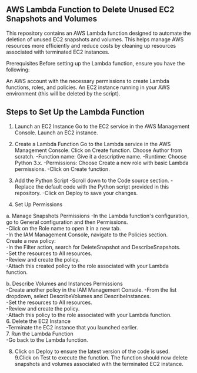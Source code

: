 ## AWS Lambda Function to Delete Unused EC2 Snapshots and Volumes
This repository contains an AWS Lambda function designed to automate the deletion of unused EC2 snapshots and volumes. This helps manage AWS resources more efficiently and reduce costs by cleaning up resources associated with terminated EC2 instances.

Prerequisites
Before setting up the Lambda function, ensure you have the following:

An AWS account with the necessary permissions to create Lambda functions, roles, and policies.
An EC2 instance running in your AWS environment (this will be deleted by the script).

## Steps to Set Up the Lambda Function

  1. Launch an EC2 Instance
     Go to the EC2 service in the AWS Management Console.
      Launch an EC2 instance.
     
  3. Create a Lambda Function
     Go to the Lambda service in the AWS Management Console.
     Click on Create function.
     Choose Author from scratch.
       -Function name: Give it a descriptive name.
       -Runtime: Choose Python 3.x.
       -Permissions: Choose Create a new role with basic Lambda permissions.
       -Click on Create function.
     
  4. Add the Python Script
     -Scroll down to the Code source section.
     -Replace the default code with the Python script provided in this repository.
     -Click on Deploy to save your changes.
     
  5. Set Up Permissions
   
   a. Manage Snapshots Permissions
       -In the Lambda function's configuration, go to General configuration and then Permissions.                                                                                                                    
       -Click on the Role name to open it in a new tab.                                                                                                                                                              
       -In the IAM Management Console, navigate to the Policies section.                                                                                                                                            
      Create a new policy:                                                                                                                                                                                           
       -In the Filter action, search for DeleteSnapshot and DescribeSnapshots.                                                                                                                                    
       -Set the resources to All resources.                                                                                                                                                                        
       -Review and create the policy.                                                                                                                                                                              
       -Attach this created policy to the role associated with your Lambda function.                                                                                                                                
   
  b. Describe Volumes and Instances Permissions                                                                                                                                                                    
      -Create another policy in the IAM Management Console.
      -From the list dropdown, select DescribeVolumes and DescribeInstances.                                                                                                                                      
      -Set the resources to All resources.                                                                                                                                                                      
      -Review and create the policy.                                                                                                                                                                              
      -Attach this policy to the role associated with your Lambda function.                                                                                                                                          
  6. Delete the EC2 Instance                                                                                                                                                                                  
     -Terminate the EC2 instance that you launched earlier.                                                                                                                                                        
  7. Run the Lambda Function                                                                                                                                                                                        
     -Go back to the Lambda function.                                                                                                                                                                                
     
  8. Click on Deploy to ensure the latest version of the code is used.                                                                                                                                               
  9.Click on Test to execute the function. The function should now delete snapshots and volumes associated with the terminated EC2 instance.                                                                        
